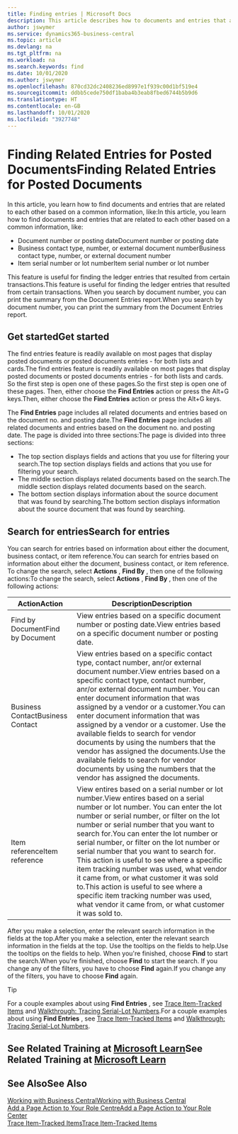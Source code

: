 ```yaml
---
title: Finding entries | Microsoft Docs
description: This article describes how to documents and entries that are related
author: jswymer
ms.service: dynamics365-business-central
ms.topic: article
ms.devlang: na
ms.tgt_pltfrm: na
ms.workload: na
ms.search.keywords: find
ms.date: 10/01/2020
ms.author: jswymer
ms.openlocfilehash: 870cd32dc2408236ed8997e1f939c00d1bf519e4
ms.sourcegitcommit: ddbb5cede750df1baba4b3eab8fbed6744b5b9d6
ms.translationtype: HT
ms.contentlocale: en-GB
ms.lasthandoff: 10/01/2020
ms.locfileid: "3927748"
---
```

# <a name="finding-related-entries-for-posted-documents"></a><span data-ttu-id="39bab-103">Finding Related Entries for Posted Documents</span><span class="sxs-lookup"><span data-stu-id="39bab-103">Finding Related Entries for Posted Documents</span></span> 

<span data-ttu-id="39bab-104">In this article, you learn how to find documents and entries that are related to each other based on a common information, like:</span><span class="sxs-lookup"><span data-stu-id="39bab-104">In this article, you learn how to find documents and entries that are related to each other based on a common information, like:</span></span>

- <span data-ttu-id="39bab-105">Document number or posting date</span><span class="sxs-lookup"><span data-stu-id="39bab-105">Document number or posting date</span></span>
- <span data-ttu-id="39bab-106">Business contact type, number, or external document number</span><span class="sxs-lookup"><span data-stu-id="39bab-106">Business contact type, number, or external document number</span></span>
- <span data-ttu-id="39bab-107">Item serial number or lot number</span><span class="sxs-lookup"><span data-stu-id="39bab-107">Item serial number or lot number</span></span>

<span data-ttu-id="39bab-108">This feature is useful for finding the ledger entries that resulted from certain transactions.</span><span class="sxs-lookup"><span data-stu-id="39bab-108">This feature is useful for finding the ledger entries that resulted from certain transactions.</span></span> <span data-ttu-id="39bab-109">When you search by document number, you can print the summary from the Document Entries report.</span><span class="sxs-lookup"><span data-stu-id="39bab-109">When you search by document number, you can print the summary from the Document Entries report.</span></span>

## <a name="get-started"></a><span data-ttu-id="39bab-110">Get started</span><span class="sxs-lookup"><span data-stu-id="39bab-110">Get started</span></span>

<span data-ttu-id="39bab-111">The find entries feature is readily available on most pages that display posted documents or posted documents entries - for both lists and cards.</span><span class="sxs-lookup"><span data-stu-id="39bab-111">The find entries feature is readily available on most pages that display posted documents or posted documents entries - for both lists and cards.</span></span> <span data-ttu-id="39bab-112">So the first step is open one of these pages.</span><span class="sxs-lookup"><span data-stu-id="39bab-112">So the first step is open one of these pages.</span></span> <span data-ttu-id="39bab-113">Then, either choose the **Find Entries** action or press the Alt+G keys.</span><span class="sxs-lookup"><span data-stu-id="39bab-113">Then, either choose the **Find Entries** action or press the Alt+G keys.</span></span>

<span data-ttu-id="39bab-114">The **Find Entries** page  includes all related documents and entries based on the document no. and posting date.</span><span class="sxs-lookup"><span data-stu-id="39bab-114">The **Find Entries** page  includes all related documents and entries based on the document no. and posting date.</span></span> <span data-ttu-id="39bab-115">The page is divided into three sections:</span><span class="sxs-lookup"><span data-stu-id="39bab-115">The page is divided into three sections:</span></span>

- <span data-ttu-id="39bab-116">The top section displays fields and actions that you use for filtering your search.</span><span class="sxs-lookup"><span data-stu-id="39bab-116">The top section displays fields and actions that you use for filtering your search.</span></span>
- <span data-ttu-id="39bab-117">The middle section displays related documents based on the search.</span><span class="sxs-lookup"><span data-stu-id="39bab-117">The middle section displays related documents based on the search.</span></span>
- <span data-ttu-id="39bab-118">The bottom section displays information about the source document that was found by searching.</span><span class="sxs-lookup"><span data-stu-id="39bab-118">The bottom section displays information about the source document that was found by searching.</span></span>


<!--
 There are two ways to open this page:

- Choose the ![Lightbulb that opens the Tell Me feature](media/ui-search/search_small.png "Tell me what you want to do") icon, enter **Find Entries**, and then choose the related link.

    With this way, the **Find Entries** page might be empty, and you'll have to start searching for entries from scratch.
    
- Open a page that displays posted documents or posted documents entries, either a list or a card. Then, locate and select the **Find Entries** action.

    With this way, the **Find Entries**, page will include all related documents and entries based on the document no. and posting date.


    > [!TIP]
    > If you are on a page that has the **Find Entries** action, press crtl+G to open the **Find Entries** page directly. 
-->

## <a name="search-for-entries"></a><span data-ttu-id="39bab-119">Search for entries</span><span class="sxs-lookup"><span data-stu-id="39bab-119">Search for entries</span></span>

<span data-ttu-id="39bab-120">You can search for entries based on information about either the document, business contact, or item reference.</span><span class="sxs-lookup"><span data-stu-id="39bab-120">You can search for entries based on information about either the document, business contact, or item reference.</span></span> <span data-ttu-id="39bab-121">To change the search, select **Actions** , **Find By** , then one of the following actions:</span><span class="sxs-lookup"><span data-stu-id="39bab-121">To change the search, select **Actions** , **Find By** , then one of the following actions:</span></span>

|<span data-ttu-id="39bab-122">Action</span><span class="sxs-lookup"><span data-stu-id="39bab-122">Action</span></span>|<span data-ttu-id="39bab-123">Description</span><span class="sxs-lookup"><span data-stu-id="39bab-123">Description</span></span>|
|------|-----------|
|<span data-ttu-id="39bab-124">Find by Document</span><span class="sxs-lookup"><span data-stu-id="39bab-124">Find by Document</span></span>|<span data-ttu-id="39bab-125">View entries based on a specific document number or posting date.</span><span class="sxs-lookup"><span data-stu-id="39bab-125">View entries based on a specific document number or posting date.</span></span>|
|<span data-ttu-id="39bab-126">Business Contact</span><span class="sxs-lookup"><span data-stu-id="39bab-126">Business Contact</span></span> |<span data-ttu-id="39bab-127">View entries based on a specific contact type, contact number, anr/or external document number.</span><span class="sxs-lookup"><span data-stu-id="39bab-127">View entries based on a specific contact type, contact number, anr/or external document number.</span></span> <span data-ttu-id="39bab-128">You can enter document information that was assigned by a vendor or a customer.</span><span class="sxs-lookup"><span data-stu-id="39bab-128">You can enter document information that was assigned by a vendor or a customer.</span></span> <span data-ttu-id="39bab-129">Use the available fields to search for vendor documents by using the numbers that the vendor has assigned the documents.</span><span class="sxs-lookup"><span data-stu-id="39bab-129">Use the available fields to search for vendor documents by using the numbers that the vendor has assigned the documents.</span></span>|
|<span data-ttu-id="39bab-130">Item reference</span><span class="sxs-lookup"><span data-stu-id="39bab-130">Item reference</span></span>|<span data-ttu-id="39bab-131">View entires based on a serial number or lot number.</span><span class="sxs-lookup"><span data-stu-id="39bab-131">View entires based on a serial number or lot number.</span></span> <span data-ttu-id="39bab-132">You can enter the lot number or serial number, or filter on the lot number or serial number that you want to search for.</span><span class="sxs-lookup"><span data-stu-id="39bab-132">You can enter the lot number or serial number, or filter on the lot number or serial number that you want to search for.</span></span> <span data-ttu-id="39bab-133">This action is useful to see where a specific item tracking number was used, what vendor it came from, or what customer it was sold to.</span><span class="sxs-lookup"><span data-stu-id="39bab-133">This action is useful to see where a specific item tracking number was used, what vendor it came from, or what customer it was sold to.</span></span>|

<span data-ttu-id="39bab-134">After you make a selection, enter the relevant search information in the fields at the top.</span><span class="sxs-lookup"><span data-stu-id="39bab-134">After you make a selection, enter the relevant search information in the fields at the top.</span></span> <span data-ttu-id="39bab-135">Use the tooltips on the fields to help.</span><span class="sxs-lookup"><span data-stu-id="39bab-135">Use the tooltips on the fields to help.</span></span> <span data-ttu-id="39bab-136">When you're finished, choose **Find** to start the search.</span><span class="sxs-lookup"><span data-stu-id="39bab-136">When you're finished, choose **Find** to start the search.</span></span> <span data-ttu-id="39bab-137">If you change any of the filters, you have to choose **Find** again.</span><span class="sxs-lookup"><span data-stu-id="39bab-137">If you change any of the filters, you have to choose **Find** again.</span></span>

> [!TIP]
> <span data-ttu-id="39bab-138">For a couple examples about using **Find Entries** , see [Trace Item-Tracked Items](inventory-how-to-trace-item-tracked-items.md) and [Walkthrough: Tracing Serial-Lot Numbers](walkthrough-tracing-serial-lot-numbers.md).</span><span class="sxs-lookup"><span data-stu-id="39bab-138">For a couple examples about using **Find Entries** , see [Trace Item-Tracked Items](inventory-how-to-trace-item-tracked-items.md) and [Walkthrough: Tracing Serial-Lot Numbers](walkthrough-tracing-serial-lot-numbers.md).</span></span>

## <a name="see-related-training-at-microsoft-learn"></a><span data-ttu-id="39bab-139">See Related Training at [Microsoft Learn](/learn/modules/user-interface-dynamics-365-business-central/index)</span><span class="sxs-lookup"><span data-stu-id="39bab-139">See Related Training at [Microsoft Learn](/learn/modules/user-interface-dynamics-365-business-central/index)</span></span>

## <a name="see-also"></a><span data-ttu-id="39bab-140">See Also</span><span class="sxs-lookup"><span data-stu-id="39bab-140">See Also</span></span>

[<span data-ttu-id="39bab-141">Working with Business Central</span><span class="sxs-lookup"><span data-stu-id="39bab-141">Working with Business Central</span></span>](ui-work-product.md)  
[<span data-ttu-id="39bab-142">Add a Page Action to Your Role Centre</span><span class="sxs-lookup"><span data-stu-id="39bab-142">Add a Page Action to Your Role Center</span></span>](ui-bookmarks.md)  
[<span data-ttu-id="39bab-143">Trace Item-Tracked Items</span><span class="sxs-lookup"><span data-stu-id="39bab-143">Trace Item-Tracked Items</span></span>](inventory-how-to-trace-item-tracked-items.md)  
